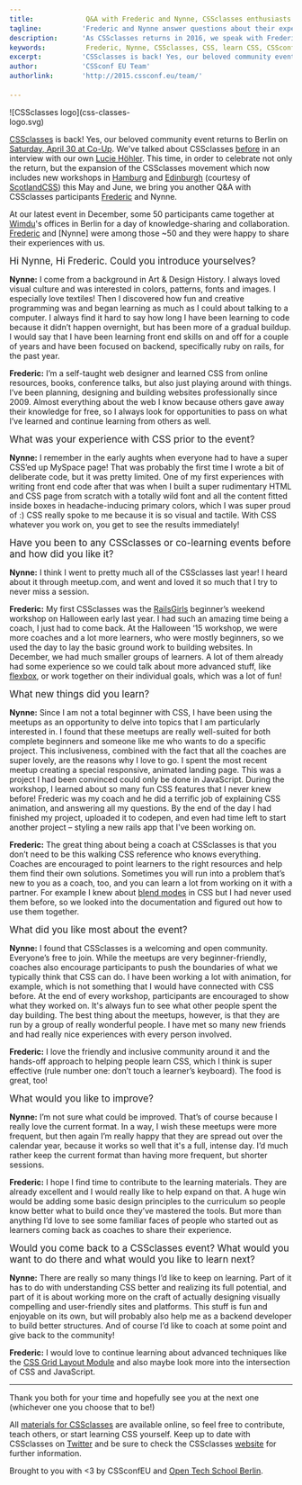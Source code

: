 ```yaml
---
title:             Q&A with Frederic and Nynne, CSSclasses enthusiasts
tagline:          'Frederic and Nynne answer questions about their experience at CSSclasses'
description:      'As CSSclasses returns in 2016, we speak with Frederic and Nynne, CSSclasses participants and enthusiasts, about their teaching and learning experiences at the event.'
keywords:          Frederic, Nynne, CSSclasses, CSS, learn CSS, CSSconfEU, CSSconf
excerpt:          'CSSclasses is back! Yes, our beloved community event returns to Berlin on Saturday, April 30 at Co-Up, together with two more events this Spring / Summer in Hamburg and Edinburgh. We talk to past participants Frederic and Nynne about their experiences at CSSclasses and why they're looking forward to attending the next event.'
author:           'CSSconf EU Team'
authorlink:       'http://2015.cssconf.eu/team/'

---
```

<div class="blog-img blog-img--right" style="
    width: 260px;">
  ![CSSclasses logo](css-classes-logo.svg)
</div>

[CSSclasses](http://cssclasses.cssconf.eu/) is back! Yes, our beloved community event returns to Berlin on [Saturday, April 30 at Co-Up](http://www.meetup.com/opentechschool-berlin/events/230127600/). We've talked about CSSclasses [before](http://blog.cssconf.eu/2015/09/07/cssclasses-interview-lucie-hoehler/) in an interview with our own [Lucie Höhler](https://twitter.com/autofocus). This time, in order to celebrate not only the return, but the expansion of the CSSclasses movement  which now includes new workshops in [Hamburg](http://www.meetup.com/opentechschool-hamburg/events/229290647/) and [Edinburgh](http://scotlandcss.com/cssclasses/) (courtesy of [ScotlandCSS](http://scotlandcss.com/)) this May and June, we bring you another Q&A with CSSclasses participants [Frederic](https://twitter.com/fredericmarx) and Nynne.

At our latest event in December, some 50 participants came together at [Wimdu](http://www.wimdu.com/)'s offices in Berlin for a day of knowledge-sharing and collaboration. [Frederic](https://twitter.com/fredericmarx) and [Nynne] were among those ~50 and they were happy to share their experiences with us.

<span class="strong-border" style="font-size:120%">Hi Nynne, Hi Frederic. Could you introduce yourselves?</span>

<span style="font-weight:bold;">Nynne:</span> I come from a background in Art & Design History. I always loved visual culture and was interested in colors, patterns, fonts and images. I especially love textiles! Then I discovered how fun and creative programming was and began learning as much as I could about talking to a computer. I always find it hard to say how long I have been learning to code because it didn’t happen overnight, but has been more of a gradual buildup. I would say that I have been learning front end skills on and off for a couple of years and have been focused on backend, specifically ruby on rails, for the past year.  

<span style="font-weight:bold;">Frederic:</span> I’m a self-taught web designer and learned CSS from online resources, books, conference talks, but also just playing around with things. I’ve been planning, designing and building websites professionally since 2009. Almost everything about the web I know because others gave away their knowledge for free, so I always look for opportunities to pass on what I’ve learned and continue learning from others as well.  

<span class="strong-border" style="font-size:120%">What was your experience with CSS prior to the event?</span>

<span style="font-weight:bold;">Nynne:</span> I remember in the early aughts when everyone had to have a super CSS’ed up MySpace page! That was probably the first time I wrote a bit of deliberate code, but it was pretty limited. One of my first experiences with writing front end code after that was when I built a super rudimentary HTML and CSS page from scratch with a totally wild font and all the content fitted inside boxes in headache-inducing primary colors, which I was super proud of :) CSS really spoke to me because it is so visual and tactile. With CSS whatever you work on, you get to see the results immediately!  

<span class="strong-border" style="font-size:120%">Have you been to any CSSclasses or co-learning events before and how did you like it?</span>

<span style="font-weight:bold;">Nynne:</span> I think I went to pretty much all of the CSSclasses last year! I heard about it through meetup.com, and went and loved it so much that I try to never miss a session.

<span style="font-weight:bold;">Frederic:</span> My first CSSclasses was the [RailsGirls](http://railsgirlsberlin.de/) beginner’s weekend workshop on Halloween early last year. I had such an amazing time being a coach, I just had to come back. At the Halloween ‘15 workshop, we were more coaches and a lot more learners, who were mostly beginners, so we used the day to lay the basic ground work to building websites. In December, we had much smaller groups of learners. A lot of them already had some experience so we could talk about more advanced stuff, like [flexbox](https://css-tricks.com/snippets/css/a-guide-to-flexbox/), or work together on their individual goals, which was a lot of fun!  

<span class="strong-border" style="font-size:120%">What new things did you learn?</span>

<span style="font-weight:bold;">Nynne:</span> Since I am not a total beginner with CSS, I have been using the meetups as an opportunity to delve into topics that I am particularly interested in. I found that these meetups are really well-suited for both complete beginners and someone like me who wants to do a specific project. This inclusiveness, combined with the fact that all the coaches are super lovely, are the reasons why I love to go. I spent the most recent meetup creating a special responsive, animated landing page. This was a project I had been convinced could only be done in JavaScript. During the workshop, I learned about so many fun CSS features that I never knew before! Frederic was my coach and he did a terrific job of explaining CSS animation, and answering all my questions. By the end of the day I had finished my project, uploaded it to codepen, and even had time left to start another project – styling a new rails app that I've been working on.   

<span style="font-weight:bold;">Frederic:</span> The great thing about being a coach at CSSclasses is that you don’t need to be this walking CSS reference who knows everything. Coaches are encouraged to point learners to the right resources and help them find their own solutions. Sometimes you will run into a problem that’s new to you as a coach, too, and you can learn a lot from working on it with a partner. For example I knew about [blend modes](https://developer.mozilla.org/en-US/docs/Web/CSS/mix-blend-mode) in CSS but I had never used them before, so we looked into the documentation and figured out how to use them together.

<span class="strong-border" style="font-size:120%">What did you like most about the event?</span>

<span style="font-weight:bold;">Nynne:</span> I found that CSSclasses is a welcoming and open community. Everyone’s free to join. While the meetups are very beginner-friendly, coaches also encourage participants to push the boundaries of what we typically think that CSS can do. I have been working a lot with animation, for example, which is not something that I would have connected with CSS before. At the end of every workshop, participants are encouraged to show what they worked on. It's always fun to see what other people spent the day building. The best thing about the meetups, however, is that they are run by a group of really wonderful people. I have met so many new friends and had really nice experiences with every person involved.

<span style="font-weight:bold;">Frederic:</span> I love the friendly and inclusive community around it and the hands-off approach to helping people learn CSS, which I think is super effective (rule number one: don’t touch a learner’s keyboard). The food is great, too!

<span class="strong-border" style="font-size:120%">What would you like to improve?</span>

<span style="font-weight:bold;">Nynne:</span> I’m not sure what could be improved. That’s of course because I really love the current format. In a way, I wish these meetups were more frequent, but then again I’m really happy that they are spread out over the calendar year, because it works so well that it's a full, intense day. I’d much rather keep the current format than having more frequent, but shorter sessions.

<span style="font-weight:bold;">Frederic:</span> I hope I find time to contribute to the learning materials. They are already excellent and I would really like to help expand on that. A huge win would be adding some basic design principles to the curriculum so people know better what to build once they’ve mastered the tools. But more than anything I’d love to see some familiar faces of people who started out as learners coming back as coaches to share their experience.

<span class="strong-border" style="font-size:120%">Would you come back to a CSSclasses event? What would you want to do there and what would you like to learn next?</span>

<span style="font-weight:bold;">Nynne:</span> There are really so many things I’d like to keep on learning. Part of it has to do with understanding CSS better and realizing its full potential, and part of it is about working more on the craft of actually designing visually compelling and user-friendly sites and platforms. This stuff is fun and enjoyable on its own, but will probably also help me as a backend developer to build better structures. And of course I’d like to coach at some point and give back to the community!

<span style="font-weight:bold;">Frederic:</span> I would love to continue learning about advanced techniques like the [CSS Grid Layout Module](http://gridbyexample.com/) and also maybe look more into the intersection of CSS and JavaScript.
***
Thank you both for your time and hopefully see you at the next one (whichever one you choose that to be!)

All [materials for CSSclasses](http://cssclasses.cssconf.eu/materials/) are available online, so feel free to contribute, teach others, or start learning CSS yourself. Keep up to date with CSSclasses on [Twitter](https://twitter.com/cssclasses) and be sure to check the CSSclasses [website](http://cssclasses.cssconf.eu/) for further information.

Brought to you with <3 by CSSconfEU and [Open Tech School Berlin](www.opentechschool.org/).
